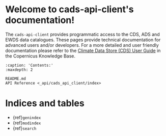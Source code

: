 # Welcome to cads-api-client's documentation!

The `cads-api-client` provides programmatic access to the CDS, ADS and EWDS data catalogues.
These pages provide technical documentation for advanced users and/or developers.
For a more detailed and user friendly documentation please refer to the
[Climate Data Store (CDS) User Guide](https://confluence.ecmwf.int/x/vTRtD) in the Copernicus
Knowledge Base.

```{toctree}
:caption: 'Contents:'
:maxdepth: 2

README.md
API Reference <_api/cads_api_client/index>
```

# Indices and tables

- {ref}`genindex`
- {ref}`modindex`
- {ref}`search`
